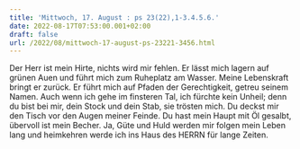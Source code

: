 ```yaml
---
title: 'Mittwoch, 17. August : ps 23(22),1-3.4.5.6.'
date: 2022-08-17T07:53:00.001+02:00
draft: false
url: /2022/08/mittwoch-17-august-ps-23221-3456.html
---
```


Der Herr ist mein Hirte, nichts wird mir fehlen. Er lässt mich lagern auf grünen Auen und führt mich zum Ruheplatz am Wasser. Meine Lebenskraft bringt er zurück. Er führt mich auf Pfaden der Gerechtigkeit, getreu seinem Namen. Auch wenn ich gehe im finsteren Tal, ich fürchte kein Unheil; denn du bist bei mir, dein Stock und dein Stab, sie trösten mich. Du deckst mir den Tisch vor den Augen meiner Feinde. Du hast mein Haupt mit Öl gesalbt, übervoll ist mein Becher. Ja, Güte und Huld werden mir folgen mein Leben lang und heimkehren werde ich ins Haus des HERRN für lange Zeiten.